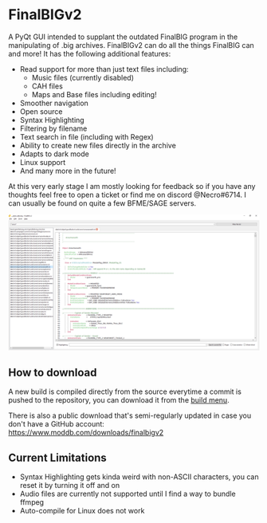 # FinalBIGv2

A PyQt GUI intended to supplant the outdated FinalBIG program in the manipulating of .big archives. FinalBIGv2 can do all the things FinalBIG can and more! It has the following additional features:

* Read support for more than just text files including:
    * Music files (currently disabled)
    * CAH files
    * Maps and Base files including editing!
* Smoother navigation
* Open source
* Syntax Highlighting
* Filtering by filename
* Text search in file (including with Regex)
* Ability to create new files directly in the archive
* Adapts to dark mode
* Linux support
* And many more in the future!

At this very early stage I am mostly looking for feedback so if you have any thoughts feel free to open a ticket or find me on discord @Necro#6714. I can usually be found on quite a few BFME/SAGE servers.

![Demo of the GUI](demo.png)

## How to download
A new build is compiled directly from the source everytime a commit is pushed to the repository, you can download it from the [build menu](https://github.com/ClementJ18/finalBIGv2/actions/workflows/main.yml?query=branch%3Amain).

There is also a public download that's semi-regularly updated in case you don't have a GitHub account: https://www.moddb.com/downloads/finalbigv2

## Current Limitations
- Syntax Highlighting gets kinda weird with non-ASCII characters, you can reset it by turning it off and on
- Audio files are currently not supported until I find a way to bundle ffmpeg
- Auto-compile for Linux does not work
